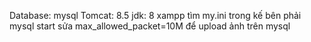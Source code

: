 Database: mysql 
Tomcat: 8.5
jdk: 8
xampp tìm my.ini trong kế bên phải mysql start
sửa 
max_allowed_packet=10M để upload ảnh trên mysql 
